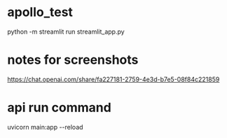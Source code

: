 # apollo_test
python -m streamlit run streamlit_app.py


# notes for screenshots
https://chat.openai.com/share/fa227181-2759-4e3d-b7e5-08f84c221859


# api run command
uvicorn main:app --reload